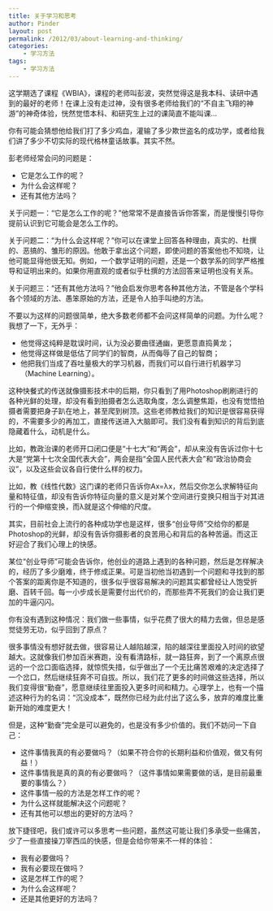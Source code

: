 ```yaml
---
title: 关于学习和思考
author: Pinder
layout: post
permalink: /2012/03/about-learning-and-thinking/
categories:
	- 学习方法
tags:
	- 学习方法
---
```


这学期选了课程《WBIA》，课程的老师叫彭波，突然觉得这是我本科、读研中遇到的最好的老师！在课上没有走过神，没有很多老师给我们的“不自主飞翔的神游”的神奇体验，恍然觉悟本科、和研究生上过的课简直不能叫课...

你有可能会猜想他给我们打了多少鸡血，灌输了多少欺世盗名的成功学，或者给我们讲了多少不切实际的现代格林童话故事。其实不然。

彭老师经常会问的问题是：

- 它是怎么工作的呢？
- 为什么会这样呢？
- 还有其他方法吗？

关于问题一：“它是怎么工作的呢？”他常常不是直接告诉你答案，而是慢慢引导你提前认识到它可能会是怎么工作的。

关于问题二：“为什么会这样呢？”你可以在课堂上回答各种理由，真实的、杜撰的、恶搞的、雏形的原因。他敢于拿出这个问题，即使问题的答案他也不知晓，让他可能显得他很无知。例如，一个数学证明的问题，还是一个数学系的同学严格推导和证明出来的。如果你用直观的或者似乎杜撰的方法回答来证明也没有关系。

关于问题三：“还有其他方法吗？”他会启发你思考各种其他方法，不管是各个学科各个领域的方法、愚笨原始的方法，还是令人拍手叫绝的方法。

不要以为这样的问题很简单，绝大多数老师都不会问这样简单的问题。为什么呢？我想了一下，无外乎：

- 他觉得这纯粹是耽误时间，认为没必要曲径通幽，更愿意直捣黄龙；
- 他觉得这样做是低估了同学们的智商，从而侮辱了自己的智商；
- 他把我们当成了吞吐量极大的学习机器，而我们可以自行进行机器学习（Machine Learning）。

这种快餐式的传送就像摄影技术中的后期，你只看到了用Photoshop刷刷进行的各种光鲜的处理，却没有看到拍摄者怎么选取角度，怎么调整焦距，也没有觉悟拍摄者需要把身子趴在地上，甚至爬到树顶。这些老师教给我们的知识是很容易获得的，不需要多少的再加工，直接传送进入大脑即可。我们没有看到知识的背后到底隐藏着什么，动机是什么。

比如，教政治课的老师开口闭口便是“十七大”和“两会”，却从来没有告诉过你十七大是“党第十七次全国代表大会”，两会是指“全国人民代表大会”和“政治协商会议”，以及这些会议各自行使什么样的权力。

比如，教《线性代数》这门课的老师只告诉你Ax=λx，然后交你怎么求解特征向量和特征值，却没有告诉你特征向量的意义是对某个空间进行变换只相当于对其进行的一个伸缩变换，而λ就是这个伸缩的尺度。

其实，目前社会上流行的各种成功学也是这样，很多“创业导师”交给你的都是Photoshop的光鲜，却没有告诉你摄影者的良苦用心和背后的各种苦逼。而这正好迎合了我们心理上的快感。

某位“创业导师”可能会告诉你，他创业的道路上遇到的各种问题，然后是怎样解决的，经历了多少磨难，终于修成正果。可是当初他当初遇到一个问题和寻找到的那个答案的距离你是不知道的，很多似乎很容易解决的问题其实都曾经让人饱受折磨、百转千回。每一小步成长是需要付出代价的，而那些弄不死我们的会让我们更加的牛逼闪闪。

你有没有遇到这种情况：我们做一些事情，似乎花费了很大的精力去做，但总是感觉徒劳无功，似乎回到了原点？

很多事情没有想好就去做，很容易让人越陷越深，陷的越深往里面投入时间的欲望越大。这就像我们参加百米赛跑，没有看清路标，就一路狂奔，到了一个离原点很远的一个岔口面临选择，就惊慌失措，似乎做出了一个无比痛苦艰难的决定选择了一个岔口，然后继续狂奔不可自拔。所以，我们花了更多的时间做这些选择，所以我们变得很“勤奋”，愿意继续往里面投入更多时间和精力。心理学上，也有一个描述这种行为的名词：“沉没成本”，既然你已经为此付出了这么多，放弃的难度比重新开始的难度更大！

但是，这种“勤奋”完全是可以避免的，也是没有多少价值的。我们不妨问一下自己：

- 这件事情我真的有必要做吗？（如果不符合你的长期利益和价值观，做又有何益！）
- 这件事情我是真的真的有必要做吗？（这件事情如果需要做的话，是目前最重要的事情么？）
- 这件事情一般的方法是怎样工作的呢？
- 为什么这样就能解决这个问题呢？
- 还有其他可以想出的更好的方法吗？

放下捷径吧，我们或许可以多思考一些问题，虽然这可能让我们多承受一些痛苦，少了一些直接操刀宰西瓜的快感，但是会给你带来不一样的体验：

- 我有必要做吗？
- 我有必要现在做吗？
- 这是怎样工作的呢？
- 为什么会这样呢？
- 还是其他更好的方法吗？